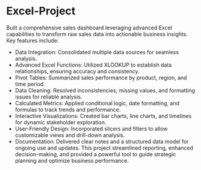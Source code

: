 # Excel-Project
Built a comprehensive sales dashboard leveraging advanced Excel capabilities to transform raw sales data into actionable business insights. Key features include:
  - Data Integration: Consolidated multiple data sources for seamless analysis.
  - Advanced Excel Functions: Utilized XLOOKUP to establish data relationships, ensuring accuracy and consistency.
  - Pivot Tables: Summarized sales performance by product, region, and time period.
  - Data Cleaning: Resolved inconsistencies, missing values, and formatting issues for reliable analysis.
  - Calculated Metrics: Applied conditional logic, date formatting, and formulas to track trends and performance.
  - Interactive Visualizations: Created bar charts, line charts, and timelines for dynamic stakeholder exploration.
  - User-Friendly Design: Incorporated slicers and filters to allow customizable views and drill-down analysis.
  - Documentation: Delivered clear notes and a structured data model for ongoing use and updates.
This project streamlined reporting, enhanced decision-making, and provided a powerful tool to guide strategic planning and optimize business performance.
